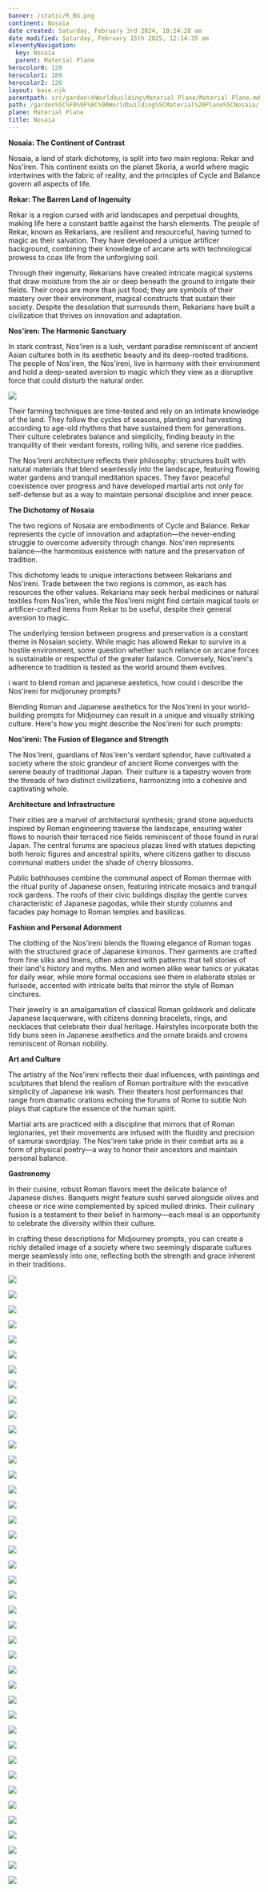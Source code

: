 ```yaml
---
banner: /static/R_BG.png
continent: Nosaia
date created: Saturday, February 3rd 2024, 10:24:28 am
date modified: Saturday, February 15th 2025, 12:14:35 am
eleventyNavigation:
  key: Nosaia
  parent: Material Plane
herocolor0: 120
herocolor1: 189
herocolor2: 126
layout: base.njk
parentpath: src/garden\🌐Worldbuilding\Material Plane/Material Plane.md
path: /garden%5C%F0%9F%8C%90Worldbuilding%5CMaterial%20Plane%5CNosaia/
plane: Material Plane
title: Nosaia
---
```


**Nosaia: The Continent of Contrast**

Nosaia, a land of stark dichotomy, is split into two main regions: Rekar and Nos'iren. This continent exists on the planet Skoria, a world where magic intertwines with the fabric of reality, and the principles of Cycle and Balance govern all aspects of life.

**Rekar: The Barren Land of Ingenuity**

Rekar is a region cursed with arid landscapes and perpetual droughts, making life here a constant battle against the harsh elements. The people of Rekar, known as Rekarians, are resilient and resourceful, having turned to magic as their salvation. They have developed a unique artificer background, combining their knowledge of arcane arts with technological prowess to coax life from the unforgiving soil.

Through their ingenuity, Rekarians have created intricate magical systems that draw moisture from the air or deep beneath the ground to irrigate their fields. Their crops are more than just food; they are symbols of their mastery over their environment, magical constructs that sustain their society. Despite the desolation that surrounds them, Rekarians have built a civilization that thrives on innovation and adaptation.

**Nos'iren: The Harmonic Sanctuary**

In stark contrast, Nos'iren is a lush, verdant paradise reminiscent of ancient Asian cultures both in its aesthetic beauty and its deep-rooted traditions. The people of Nos'iren, the Nos'ireni, live in harmony with their environment and hold a deep-seated aversion to magic which they view as a disruptive force that could disturb the natural order.

![](/static/Bare%20Acer.png)

Their farming techniques are time-tested and rely on an intimate knowledge of the land. They follow the cycles of seasons, planting and harvesting according to age-old rhythms that have sustained them for generations. Their culture celebrates balance and simplicity, finding beauty in the tranquility of their verdant forests, rolling hills, and serene rice paddies.

The Nos'ireni architecture reflects their philosophy: structures built with natural materials that blend seamlessly into the landscape, featuring flowing water gardens and tranquil meditation spaces. They favor peaceful coexistence over progress and have developed martial arts not only for self-defense but as a way to maintain personal discipline and inner peace.

**The Dichotomy of Nosaia**

The two regions of Nosaia are embodiments of Cycle and Balance. Rekar represents the cycle of innovation and adaptation—the never-ending struggle to overcome adversity through change. Nos'iren represents balance—the harmonious existence with nature and the preservation of tradition.

This dichotomy leads to unique interactions between Rekarians and Nos'ireni. Trade between the two regions is common, as each has resources the other values. Rekarians may seek herbal medicines or natural textiles from Nos'iren, while the Nos'ireni might find certain magical tools or artificer-crafted items from Rekar to be useful, despite their general aversion to magic.

The underlying tension between progress and preservation is a constant theme in Nosaian society. While magic has allowed Rekar to survive in a hostile environment, some question whether such reliance on arcane forces is sustainable or respectful of the greater balance. Conversely, Nos'ireni's adherence to tradition is tested as the world around them evolves.

 i want to blend roman and japanese aestetics, how could i describe the Nos'ireni for midjoruney prompts?

Blending Roman and Japanese aesthetics for the Nos'ireni in your world-building prompts for Midjourney can result in a unique and visually striking culture. Here's how you might describe the Nos'ireni for such prompts:

**Nos'ireni: The Fusion of Elegance and Strength**

The Nos'ireni, guardians of Nos'iren's verdant splendor, have cultivated a society where the stoic grandeur of ancient Rome converges with the serene beauty of traditional Japan. Their culture is a tapestry woven from the threads of two distinct civilizations, harmonizing into a cohesive and captivating whole.

**Architecture and Infrastructure**

Their cities are a marvel of architectural synthesis; grand stone aqueducts inspired by Roman engineering traverse the landscape, ensuring water flows to nourish their terraced rice fields reminiscent of those found in rural Japan. The central forums are spacious plazas lined with statues depicting both heroic figures and ancestral spirits, where citizens gather to discuss communal matters under the shade of cherry blossoms.

Public bathhouses combine the communal aspect of Roman thermae with the ritual purity of Japanese onsen, featuring intricate mosaics and tranquil rock gardens. The roofs of their civic buildings display the gentle curves characteristic of Japanese pagodas, while their sturdy columns and facades pay homage to Roman temples and basilicas.

**Fashion and Personal Adornment**

The clothing of the Nos'ireni blends the flowing elegance of Roman togas with the structured grace of Japanese kimonos. Their garments are crafted from fine silks and linens, often adorned with patterns that tell stories of their land's history and myths. Men and women alike wear tunics or yukatas for daily wear, while more formal occasions see them in elaborate stolas or furisode, accented with intricate belts that mirror the style of Roman cinctures.

Their jewelry is an amalgamation of classical Roman goldwork and delicate Japanese lacquerware, with citizens donning bracelets, rings, and necklaces that celebrate their dual heritage. Hairstyles incorporate both the tidy buns seen in Japanese aesthetics and the ornate braids and crowns reminiscent of Roman nobility.

**Art and Culture**

The artistry of the Nos'ireni reflects their dual influences, with paintings and sculptures that blend the realism of Roman portraiture with the evocative simplicity of Japanese ink wash. Their theaters host performances that range from dramatic orations echoing the forums of Rome to subtle Noh plays that capture the essence of the human spirit.

Martial arts are practiced with a discipline that mirrors that of Roman legionaries, yet their movements are infused with the fluidity and precision of samurai swordplay. The Nos'ireni take pride in their combat arts as a form of physical poetry—a way to honor their ancestors and maintain personal balance.

**Gastronomy**

In their cuisine, robust Roman flavors meet the delicate balance of Japanese dishes. Banquets might feature sushi served alongside olives and cheese or rice wine complemented by spiced mulled drinks. Their culinary fusion is a testament to their belief in harmony—each meal is an opportunity to celebrate the diversity within their culture.

In crafting these descriptions for Midjourney prompts, you can create a richly detailed image of a society where two seemingly disparate cultures merge seamlessly into one, reflecting both the strength and grace inherent in their traditions.

![](/static/Verdant%20Shield%20Wall.png)

![](/static/Verdant%20Cradle.png)

![](/static/Verdant%20%20Awakening.png)

![](/static/Terramancer%27s%20Confluence.png)

![](/static/shared_ai_account_young_green_samurai_greeting_the_populus_ho_81520987-54fd-4759-9934-55f0d548bf7d_3.png)

![](/static/shared_ai_account_simple_fantasy_concept_magic_runes_alligned_ff344e30-7b8a-4245-9ae8-60e34cdc6492_0.png)

![](/static/shared_ai_account_fantasy_concept_art_of_a_stone_artifact_with__683f2b1b-c879-48f8-bf27-ef6979d3c5be.png)

![](/static/shared_ai_account_fantasy_concept_art_of_a_stone_artifact_wit_971adcb4-882a-4e2f-b1e1-a9cb82905d68_1.png)

![](/static/shared_ai_account_fantasy_concept_art_of_a_artifact_with_energy_6045b8a4-34f1-4567-afa7-0df29ce8e588.png)

![](/static/shared_ai_account_closeup_concept_art_of_a_artifact_classical_a9c9d6d7-918d-4532-ab93-e790a965e4ef_2.png)

![](/static/Seed%20of%20Emergance.png)

![](/static/Seed%20of%20Protection.png)

![](/static/Placeholder.png)

![](/static/Rootbound%20Ancient.png)

![](/static/Ral.png)

![](/static/Rootbound%20Ancient.png)

![](/static/Plow.png)

![](/static/Pasted%20image%2020240204034658.png)

![](/static/Pasted%20image%2020240204030322.png)

![](/static/Orchard%20Channeler.png)

![](/static/Placeholder.png)

![](/static/Nosaia%27s%20Bounty.png)

![](/static/Nosaia%20Bowman.png)

![](/static/Nos%27ireni%20Soldier.png)

![](/static/Nern%2C%20One%20with%20the%20Growth.png)

![](/static/Meadowguard%20Cook.png)

![](/static/Lush%20Field.png)

![](/static/Loyal%20Farmer.png)

![](/static/Hay%20Outfitter.png)

![](/static/Harvest%20Warden.png)

![](/static/Field%20Marshal%20of%20Abundance.png)

![](/static/Farming%20Scythe.png)

![](/static/Endless%20Stocks.png)

![](/static/Endless%20Stocks.png)

![](/static/Croptoched%20Peasant.png)

![](/static/Crop%20Elemental.png)

![](/static/Crop%20Elemental.png)

![](/static/Crop%20Channeler.png)

![](/static/Covered%20Field.png)

![](/static/collossal%20Grothbringer.png)

![](/static/Carefull%20Harvest.png)